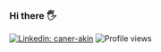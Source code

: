 ### Hi there :raised_hand_with_fingers_splayed:

[![Linkedin: caner-akin](https://img.shields.io/badge/-Caner%20Akin-blue?style=flat-square&logo=Linkedin&logoColor=white&link=https://www.linkedin.com/in/caner-akin/)](https://www.linkedin.com/in/caner-akin/)
![Profile views](https://gpvc.arturio.dev/caner-akin)
